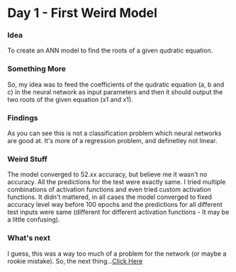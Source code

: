 # Day 1 - First Weird Model

### Idea
To create an ANN model to find the roots of a given qudratic equation.

### Something More
So, my idea was to feed the coefficients of the qudratic equation (a, b and c) in the neural network as input parameters and then it should output the two roots of the given equation (x1 and x1).

### Findings
As you can see this is not a classification problem which neural networks are good at. It's more of a regression problem, and definetley not linear.

### Weird Stuff
The model converged to 52.xx accuracy, but believe me it wasn't no accuracy. All the predictions for the test were exactly same. I tried multiple combinations of activation functions and even tried custom activation functions. It didn't mattered, in all cases the model converged to fixed accuracy level way before 100 epochs and the predictions for all different test inputs were same (different for different activation functions - It may be a little confusing).

### What's next
I guess, this was a way too much of a problem for the network (or maybe a rookie mistake). So, the next thing...[Click Here](DAY_02.md)